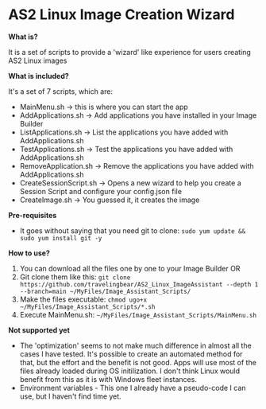# AS2 Linux Image Creation Wizard

**What is?**

It is a set of scripts to provide a 'wizard' like experience for users creating AS2 Linux images

**What is included?**

It's a set of 7 scripts, which are:
   - MainMenu.sh -> this is where you can start the app
   - AddApplications.sh -> Add applications you have installed in your Image Builder
   - ListApplications.sh -> List the applications you have added with AddApplications.sh
   - TestApplications.sh -> Test the applications you have added with AddApplications.sh
   - RemoveApplication.sh -> Remove the applications you have added with AddApplications.sh
   - CreateSessionScript.sh -> Opens a new wizard to help you create a Session Script and configure your config.json file
   - CreateImage.sh -> You guessed it, it creates the image

**Pre-requisites**
 - It goes without saying that you need git to clone: ```sudo yum update && sudo yum install git -y```

**How to use?**

  1. You can download all the files one by one to your Image Builder OR
  2. Git clone them like this: ```git clone https://github.com/travelingbear/AS2_Linux_ImageAssistant --depth 1 --branch=main ~/MyFiles/Image_Assistant_Scripts/```
  3. Make the files executable: ```chmod ugo+x ~/MyFiles/Image_Assistant_Scripts/*.sh```
  4. Execute MainMenu.sh: ```~/MyFiles/Image_Assistant_Scripts/MainMenu.sh```

**Not supported yet**

 - The 'optimization' seems to not make much difference in almost all the cases I have tested. It's possible to create an automated method for that, but the effort and the benefit is not good. Apps will use most of the files already loaded during OS initilization. I don't think Linux would benefit from this as it is with Windows fleet instances.
 - Environment variables - This one I already have a pseudo-code I can use, but I haven't find time yet.
